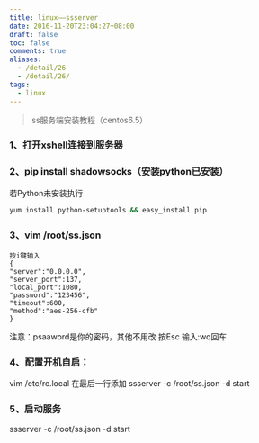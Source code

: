 ```yaml
---
title: linux——ssserver
date: 2016-11-20T23:04:27+08:00
draft: false
toc: false
comments: true
aliases:
  - /detail/26
  - /detail/26/
tags:
  - linux
---
```


> ss服务端安装教程（centos6.5）


### 1、打开xshell连接到服务器
### 2、pip install shadowsocks（安装python已安装）
若Python未安装执行
```bash
yum install python-setuptools && easy_install pip
```

### 3、vim /root/ss.json
```vim
按i键输入
{
"server":"0.0.0.0",
"server_port":137,
"local_port":1080,
"password":"123456", 
"timeout":600,
"method":"aes-256-cfb"
}
```
注意：psaaword是你的密码，其他不用改
按Esc  输入:wq回车

### 4、配置开机自启：
vim /etc/rc.local
在最后一行添加
ssserver -c /root/ss.json -d start

### 5、启动服务
ssserver -c /root/ss.json -d start






